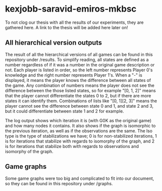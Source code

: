 # kexjobb-saravid-emiros-mkbsc
To not clog our thesis with all the results of our experiments, they are gathered here. A link to the thesis will be added here later on!

## All hierarchical version outputs
The result of all the hierarchical versions of all games can be found in this repository under /results. To simplify reading, all states are defined as a number regardless of if it was a number in the original game description or not. Each player is listed in order, so the left number represents Player 0's knowledge and the right number represents Player 1's. When a "-" is displayed, it means the player knows the difference between all states of the game. Any combination of numbers means the player does not see the difference between the those listed states, so for example "[0, 1, 2]" means that the player cannot differentiate the states 0 to 2, but if there are more states it can identify them. Combinations of lists like "[0, 1][2, 3]" means the player cannot see the difference between state 0 and 1, and state 2 and 3, but it could differentiate between state 1 and 2 for example.

The log output shows which iteration it is (with G0K as the original game) and how many nodes it contains. It also shows if the graph is isomorphic to the previous iteration, as well as if the observations are the same. The Iso type is the type of stabilizations we have; 0 is for non-stabilized iterations, 1 is for iterations that stabilize with regards to isomorphy of the graph, and 2 is for iterations that stabilize both with regards to observations and isomorphy of the graph.

## Game graphs
Some game graphs were too big and complicated to fit into our document, so they can be found in this repository under /graphs.
